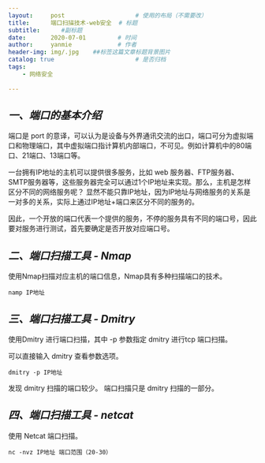 ```yaml
---
layout:     post                    # 使用的布局（不需要改）
title:      端口扫描技术-web安全  # 标题 
subtitle:      #副标题
date:       2020-07-01         # 时间
author:     yanmie             # 作者
header-img: img/.jpg    ##标签这篇文章标题背景图片
catalog: true                       # 是否归档
tags:                               
    - 网络安全
  
---
```


## ***一、端口的基本介绍***

端口是 port 的意译，可以认为是设备与外界通讯交流的出口，端口可分为虚拟端口和物理端口，其中虚拟端口指计算机内部端口，不可见。例如计算机中的80端口、21端口、13端口等。

一台拥有IP地址的主机可以提供很多服务，比如 web 服务器、FTP服务器、SMTP服务器等，这些服务器完全可以通过1个IP地址来实现。那么，主机是怎样区分不同的网络服务呢？
显然不能只靠IP地址，因为IP地址与网络服务的关系是一对多的关系，实际上通过IP地址+端口来区分不同的服务的。

因此，一个开放的端口代表一个提供的服务，不停的服务具有不同的端口号，因此要对服务进行测试，首先要确定是否开放对应端口号。

## ***二、端口扫描工具 - Nmap***
使用Nmap扫描对应主机的端口信息，Nmap具有多种扫描端口的技术。

	namp IP地址

## ***三、端口扫描工具 - Dmitry***

使用Dmitry 进行端口扫描，其中 -p 参数指定 dmitry 进行tcp 端口扫描。

可以直接输入 dmitry 查看参数选项。

	dmitry -p IP地址


发现 dmitry 扫描的端口较少。
端口扫描只是 dmitry 扫描的一部分。

## ***四、端口扫描工具 - netcat***

使用 Netcat 端口扫描。

	nc -nvz IP地址 端口范围（20-30）